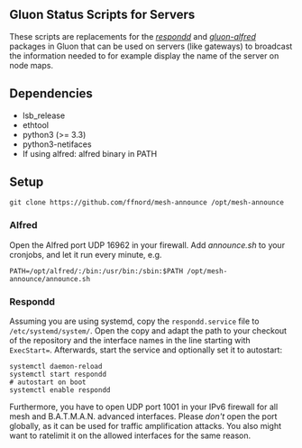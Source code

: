 Gluon Status Scripts for Servers
--------------------------------

These scripts are replacements for the *[respondd]* and *[gluon-alfred]* packages in Gluon that can be used on servers (like gateways) to broadcast the information needed to for example display the name of the server on node maps.

[respondd]: https://github.com/freifunk-gluon/packages/tree/master/net/respondd
[gluon-alfred]: https://github.com/freifunk-gluon/gluon/tree/master/package/gluon-alfred

## Dependencies

 * lsb\_release
 * ethtool
 * python3 (>= 3.3)
 * python3-netifaces
 * If using alfred: alfred binary in PATH

## Setup
```
git clone https://github.com/ffnord/mesh-announce /opt/mesh-announce
```

### Alfred

Open the Alfred port UDP 16962 in your firewall. Add _announce.sh_ to your cronjobs, and let it run every minute, e.g.
```
PATH=/opt/alfred/:/bin:/usr/bin:/sbin:$PATH /opt/mesh-announce/announce.sh
```

### Respondd

Assuming you are using systemd, copy the `respondd.service` file to `/etc/systemd/system/`. Open the copy and adapt the path to your checkout of the repository and the interface names in the line starting with `ExecStart=`. Afterwards, start the service and optionally set it to autostart:
```
systemctl daemon-reload
systemctl start respondd
# autostart on boot
systemctl enable respondd
```

Furthermore, you have to open UDP port 1001 in your IPv6 firewall for all mesh and B.A.T.M.A.N. advanced interfaces. Please *don't* open the port globally, as it can be used for traffic amplification attacks. You also might want to ratelimit it on the allowed interfaces for the same reason.
